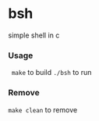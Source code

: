 # bsh
simple shell in c

### Usage
``` make``` to build
```./bsh``` to run

### Remove
```make clean``` to remove
